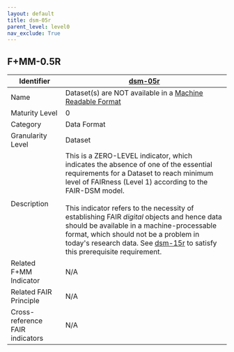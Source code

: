 ```yaml
---
layout: default
title: dsm-05r
parent_level: level0
nav_exclude: True
---
```


## F+MM-0.5R

| Identifier | [dsm-05r](https://github.com/FAIRplus/Data-Maturity/blob/master/docs/_indicators/dsm-05r.md) |
| --------- | ----------|
| Name | Dataset(s) are NOT available in a [Machine Readable Format](https://fairplus.github.io/Data-Maturity/docs/Glossary/#machine-readable-format) |
| Maturity Level | 0 |
| Category | Data Format |
| Granularity Level | Dataset |
| Description | This is a ZERO-LEVEL indicator, which indicates the absence of one of the essential requirements for a Dataset to reach minimum level of FAIRness (Level 1) according to the FAIR-DSM model. <br><br> This indicator refers to the necessity of establishing FAIR *digital* objects and hence data should be available in a machine-processable format, which should not be a problem in today's research data. See [dsm-15r](https://fairplus.github.io/Data-Maturity/docs/Indicators/#dsm-15r) to satisfy this prerequisite requirement. |
| Related F+MM Indicator| N/A |
| Related FAIR Principle | N/A |
| Cross-reference FAIR indicators | N/A |
